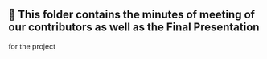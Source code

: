 ## :nazar_amulet: This folder contains the minutes of meeting of our contributors as well as the Final Presentation
for the project
